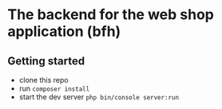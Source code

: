 # The backend for the web shop application (bfh)


## Getting started
* clone this repo
* run `composer install`
* start the dev server `php bin/console server:run`